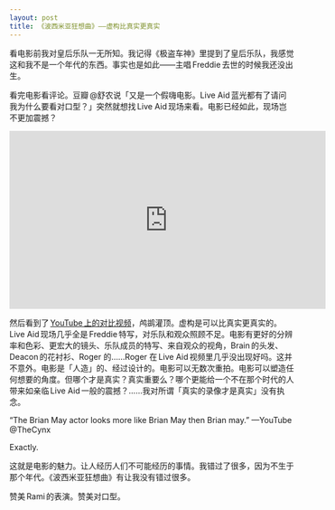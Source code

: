 ```yaml
---
layout: post
title: 《波西米亚狂想曲》——虚构比真实更真‍实
---
```


看电影前我对皇后乐队一无所知。我记得《极盗车神》里提到了皇后乐队，我感觉这和我不是一个年代的东西。事实也是如此——主唱 Freddie 去世的时候我还没出生。

看完电影看评论。豆瓣 @舒农说「又是一个假嗨电影。Live Aid 蓝光都有了请问我为什么要看对口型？」突然就想找 Live Aid 现场来看。电影已经如此，现场岂不更加震撼？

<iframe width="560" height="315" src="https://www.youtube.com/embed/2cH5htm6T4E" frameborder="0" allow="accelerometer; autoplay; encrypted-media; gyroscope; picture-in-picture" allowfullscreen></iframe>

然后看到了 [YouTube 上的对比视频](https://www.youtube.com/watch?v=2cH5htm6T4E)，鸬鹚灌顶。虚构是可以比真实更真实的。Live Aid 现场几乎全是 Freddie 特写，对乐队和观众照顾不足。电影有更好的分辨率和色彩、更宏大的镜头、乐队成员的特写、来自观众的视角，Brain 的头发、Deacon 的花衬衫、Roger 的……Roger 在 Live Aid 视频里几乎没出现好吗。这并不意外。电影是「人造」的、经过设计的。电影可以无数次重拍。电影可以塑造任何想要的角度。但哪个才是真实？真实重要么？哪个更能给一个不在那个时代的人带来如亲临 Live Aid 一般的震撼？……我对所谓「真实的录像才是真实」没有执念。

<span class="force-latin-font">“</span>The Brian May actor looks more like Brian May then Brian may﻿.<span class="force-latin-font">” —</span>YouTube @TheCynx

Exactly.

这就是电影的魅力。让人经历人们不可能经历的事情。我错过了很多，因为不生于那个年代。《波西米亚狂想曲》有让我没有错过很多。

赞美 Rami 的表演。赞美对口型。
